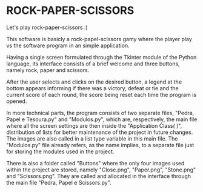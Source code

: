 # ROCK-PAPER-SCISSORS

Let's play rock-paper-scissors :)

This software is basicly a rock-papel-scissors gamy where the player play vs the software program in an simple application.

Having a single screen formulated through the Tkinter module of the Python language, its interface consists of a brief welcome and three buttons, namely rock, paper and scissors.

After the user selects and clicks on the desired button, a legend at the bottom appears informing if there was a victory, defeat or tie and the current score of each round, the score being reset each time the program is opened.

In more technical parts, the program consists of two separate files, "Pedra, Papel e Tesoura.py" and "Modulos.py", which are, respectively, the main file where all the screen settings are then inside the "Application Class( )", distribution of lists for better maintenance of the project in future changes. The images are also called in a list type variable in this main file. The "Modulos.py" file already refers, as the name implies, to a separate file just for storing the modules used in the project.

There is also a folder called "Buttons" where the only four images used within the project are stored, namely "Close.png", "Paper.png", "Stone.png" and "Scissors.png". They are called and allocated in the interface through the main file "Pedra, Papel e Scissors.py".

